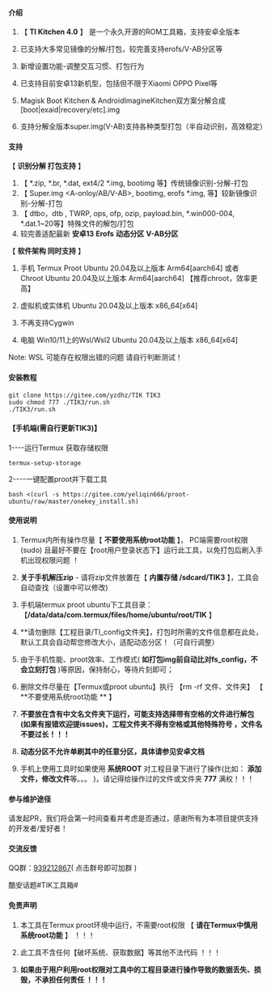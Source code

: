 
####  **介绍** 


1.  【 **TI Kitchen 4.0** 】 是一个永久开源的ROM工具箱，支持安卓全版本

2.  已支持大多常见镜像的分解/打包，较完善支持erofs/V-AB分区等

3.  新增设置功能-调整交互习惯、打包行为

4.  已支持目前安卓13新机型，包括但不限于Xiaomi OPPO Pixel等

5.  Magisk Boot Kitchen & AndroidImagineKitchen双方案分解合成[boot|exaid|recovery/etc].img
    
6.  支持分解全版本super.img(V-AB)支持各种类型打包（半自动识别，高效稳定）

####  **支持** 

【 **识别分解 打包支持** 】

1. 【 *.zip, *.br, *.dat, ext4/2 *.img, bootimg 等】传统镜像识别-分解-打包
2. 【 Super.img <A-onloy/AB/V-AB>, bootimg<header3>, erofs *.img,  等】较新镜像识别-分解-打包
3. 【 dtbo，dtb , TWRP, ops, ofp, ozip, payload.bin, *.win000-004, *.dat.1~20等】特殊文件的解包/打包
4. 较完善适配最新 **安卓13** **Erofs** **动态分区** **V-AB分区**


【 **软件架构  同时支持** 】

1. 手机 Termux Proot Ubuntu 20.04及以上版本 Arm64[aarch64] 或者 <Linux Deploy> Chroot Ubuntu 20.04及以上版本 Arm64[aarch64] 【推荐chroot，效率更高】

2. 虚拟机或实体机 Ubuntu 20.04及以上版本 x86_64[x64] 

3. 不再支持Cygwin

4. 电脑 Win10/11上的Wsl/Wsl2 Ubuntu 20.04及以上版本 x86_64[x64]

Note: WSL 可能存在权限出错的问题 请自行判断测试！


####  **安装教程** 

    git clone https://gitee.com/yzdhz/TIK TIK3
    sudo chmod 777 ./TIK3/run.sh
    ./TIK3/run.sh

####  **【手机端(需自行更新TIK3)】** 

1----运行Termux 获取存储权限 

    termux-setup-storage

2----一键配置proot并下载工具

    bash <(curl -s https://gitee.com/yeliqin666/proot-ubuntu/raw/master/onekey_install.sh)


####  **使用说明** 

1.  Termux内所有操作尽量【 **不要使用系统root功能** 】， PC端需要root权限(sudo) 且最好不要在【root用户登录状态下】运行此工具，以免打包后刷入手机出现权限问题 ！

2.   **关于手机解压zip** 
    - 请将zip文件放置在【 **内置存储 /sdcard/TIK3** 】，工具会自动查找（设置中可以修改)

3.  手机端termux proot ubuntu下工具目录： 【**/data/data/com.termux/files/home/ubuntu/root/TIK** 】

4.  **请勿删除【工程目录/TI_config文件夹】，打包时所需的文件信息都在此处，默认工具会自动帮您修改大小，适配动态分区！（可自行调整）

5.  由于手机性能、proot效率、工作模式( **如打包img前自动比对fs_config，不会立刻打包** )等原因，保持耐心，等待片刻即可；

6.  删除文件尽量在【Termux或proot ubuntu】执行 【rm -rf 文件、文件夹】 【 **不要使用系统root功能 ** 】

7.   **不要放在含有中文名文件夹下运行，可能支持选择带有空格的文件进行解包(如果有报错欢迎提issues)，工程文件夹不得有空格或其他特殊符号 ，文件名不要过长！！！** 

8.   **动态分区不允许单刷其中的任意分区，具体请参见安卓文档** 

10.  手机上使用工具时如果使用 **系统ROOT** 对工程目录下进行了操作(比如： **添加文件，修改文件**等。。。 )，请记得给操作过的文件或文件夹  **777**  满权！！！



####  **参与维护途径**

  请发起PR，我们将会第一时间查看并考虑是否通过，感谢所有为本项目提供支持的开发者/爱好者！ 


####  **交流反馈** 

  QQ群：[939212867](https://jq.qq.com/?_wv=1027&k=HOJVFqzP)( 点击群号即可加群 )

  酷安话题#TIK工具箱#


####  **免责声明** 

1.  本工具在Termux proot环境中运行，不需要root权限 【 **请在Termux中慎用系统root功能** 】 ！！！

2.  此工具不含任何【破坏系统、获取数据】等其他不法代码 ！！！

3.  **如果由于用户利用root权限对工具中的工程目录进行操作导致的数据丢失、损毁，不承担任何责任 ！！！** 


